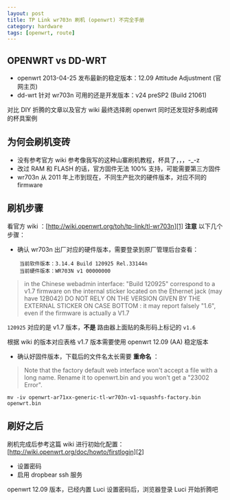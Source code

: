 ```yaml
---
layout: post
title: TP Link wr703n 刷机 (openwrt) 不完全手册
category: hardware
tags: [openwrt, route]
---
```


## OPENWRT vs DD-WRT

- openwrt 2013-04-25 发布最新的稳定版本：12.09 Attitude Adjustment (官网主页)
- dd-wrt 针对 wr703n 可用的还是开发版本：v24 preSP2 (Build 21061)

对比 DIY 折腾的文章以及官方 wiki 最终选择刷 openwrt 同时还发现好多刷成砖的杯具案例

## 为何会刷机变砖

- 没有参考官方 wiki 参考像我写的这种山寨刷机教程，杯具了，，，-_-z
- 改过 RAM 和 FLASH 的话，官方固件无法 100% 支持，可能需要第三方固件
- wr703n 从 2011 年上市到现在，不同生产批次的硬件版本，对应不同的 firmware

## 刷机步骤

看官方 wiki ：[http://wiki.openwrt.org/toh/tp-link/tl-wr703n][1] **注意** 以下几个步骤：

- 确认 wr703n 出厂对应的硬件版本，需要登录到原厂管理后台查看：

```
    当前软件版本：3.14.4 Build 120925 Rel.33144n  
    当前硬件版本：WR703N v1 00000000
```

> in the Chinese webadmin interface: "Build 120925" correspond to a v1.7 firmware
> on the internal sticker located on the Ethernet jack (may have 12B042)
> DO NOT RELY ON THE VERSION GIVEN BY THE EXTERNAL STICKER ON CASE BOTTOM :
> it may report falsely "1.6", even if the firmware is actually a V1.7

`120925` 对应的是 v1.7 版本，**不是** 路由器上面贴的条形码上标记的 `v1.6`

根据 wiki 的版本对应表格 v1.7 版本需要使用 openwrt 12.09 (AA) 稳定版本

- 确认好固件版本，下载后的文件名太长需要 **重命名** ：

> Note that the factory default web interface won't accept a file with a long name.
> Rename it to openwrt.bin and you won't get a "23002 Error". 

    mv -iv openwrt-ar71xx-generic-tl-wr703n-v1-squashfs-factory.bin openwrt.bin


## 刷好之后

刷机完成后参考这篇 wiki 进行初始化配置：[http://wiki.openwrt.org/doc/howto/firstlogin][2]

- 设置密码
- 启用 dropbear ssh 服务

openwrt 12.09 版本，已经内置 Luci 设置密码后，浏览器登录 Luci 开始折腾吧

[1]: http://wiki.openwrt.org/toh/tp-link/tl-wr703n
[2]: http://wiki.openwrt.org/doc/howto/firstlogin


